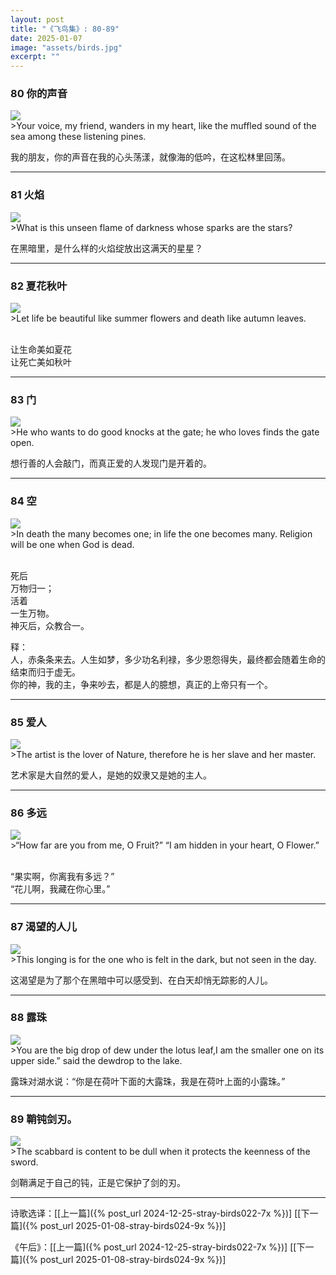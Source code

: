 ```yaml
---
layout: post
title: "《飞鸟集》: 80-89"
date: 2025-01-07
image: "assets/birds.jpg"
excerpt: ""
---
```




### 80 你的声音
<img src="/assets/pine-woods.jpg"/>
<br>
>Your voice, my friend, wanders in my heart, like the muffled sound of the sea among these listening pines.

我的朋友，你的声音在我的心头荡漾，就像海的低吟，在这松林里回荡。

---

### 81 火焰
<img src="/assets/star-fire.jpg"/>
<br>
>What is this unseen flame of darkness whose sparks are the stars?

在黑暗里，是什么样的火焰绽放出这满天的星星？

----

### 82 夏花秋叶 
<img src="/assets/summer-fall.jpg"/>
<br>
>Let life be beautiful like summer flowers and death like autumn leaves.

<br>让生命美如夏花
<br>让死亡美如秋叶


----

### 83 门
<img src="/assets/gate.jpg"/>
<br>
>He who wants to do good knocks at the gate; he who loves finds the gate open.

想行善的人会敲门，而真正爱的人发现门是开着的。


----

### 84 空
<img src="/assets/one.jpg"/>
<br>
>In death the many becomes one; in life the one becomes many. Religion will be one when God is dead.

<br>死后
<br>万物归一；
<br>活着
<br>一生万物。
<br>神灭后，众教合一。


释：
<br>人，赤条条来去。人生如梦，多少功名利禄，多少恩怨得失，最终都会随着生命的结束而归于虚无。
<br>你的神，我的主，争来吵去，都是人的臆想，真正的上帝只有一个。

----

### 85 爱人
<img src="/assets/nature-lover.jpg"/>
<br>
>The artist is the lover of Nature, therefore he is her slave and her master.

艺术家是大自然的爱人，是她的奴隶又是她的主人。

----

### 86 多远
<img src="/assets/flower-fruit.jpg"/>
<br>
>“How far are you from me, O Fruit?” “I am hidden in your heart, O Flower.”

<br>“果实啊，你离我有多远？”
<br>“花儿啊，我藏在你心里。”

----

### 87 渴望的人儿
<img src="/assets/longing.jpg"/>
<br>
>This longing is for the one who is felt in the dark, but not seen in the day.

这渴望是为了那个在黑暗中可以感受到、在白天却悄无踪影的人儿。

----

### 88 露珠
<img src="/assets/dew.jpg"/>
<br>
>You are the big drop of dew under the lotus leaf,I am the smaller one on its upper side.” said the dewdrop to the lake.

露珠对湖水说：“你是在荷叶下面的大露珠，我是在荷叶上面的小露珠。”

----

### 89 鞘钝剑刃。
<img src="/assets/scabbard.jpg"/>
<br>
>The scabbard is content to be dull when it protects the keenness of the sword.

剑鞘满足于自己的钝，正是它保护了剑的刃。

----

诗歌选译：\[[上一篇]({% post_url 2024-12-25-stray-birds022-7x %})\] \[[下一篇]({% post_url 2025-01-08-stray-birds024-9x %})\] 

《午后》：\[[上一篇]({% post_url 2024-12-25-stray-birds022-7x %})\] \[[下一篇]({% post_url 2025-01-08-stray-birds024-9x %})\] 
